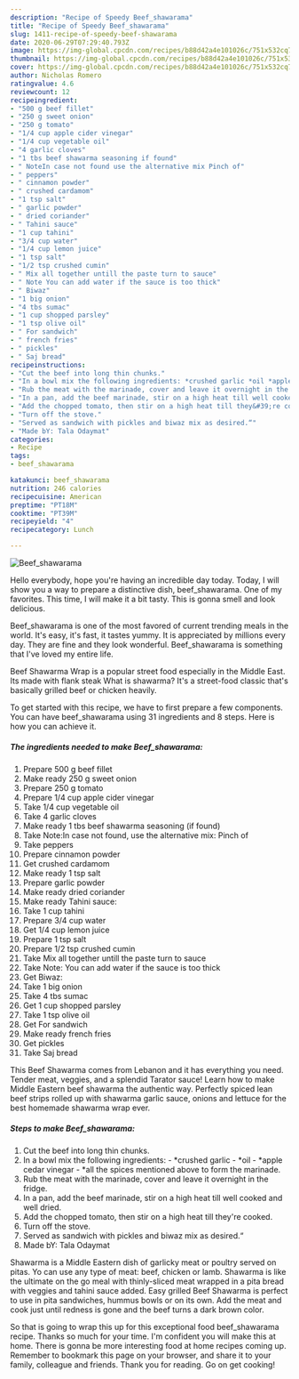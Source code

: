 ```yaml
---
description: "Recipe of Speedy Beef_shawarama"
title: "Recipe of Speedy Beef_shawarama"
slug: 1411-recipe-of-speedy-beef-shawarama
date: 2020-06-29T07:29:40.793Z
image: https://img-global.cpcdn.com/recipes/b88d42a4e101026c/751x532cq70/beef_shawarama-recipe-main-photo.jpg
thumbnail: https://img-global.cpcdn.com/recipes/b88d42a4e101026c/751x532cq70/beef_shawarama-recipe-main-photo.jpg
cover: https://img-global.cpcdn.com/recipes/b88d42a4e101026c/751x532cq70/beef_shawarama-recipe-main-photo.jpg
author: Nicholas Romero
ratingvalue: 4.6
reviewcount: 12
recipeingredient:
- "500 g beef fillet"
- "250 g sweet onion"
- "250 g tomato"
- "1/4 cup apple cider vinegar"
- "1/4 cup vegetable oil"
- "4 garlic cloves"
- "1 tbs beef shawarma seasoning if found"
- " NoteIn case not found use the alternative mix Pinch of"
- " peppers"
- " cinnamon powder"
- " crushed cardamom"
- "1 tsp salt"
- " garlic powder"
- " dried coriander"
- " Tahini sauce"
- "1 cup tahini"
- "3/4 cup water"
- "1/4 cup lemon juice"
- "1 tsp salt"
- "1/2 tsp crushed cumin"
- " Mix all together untill the paste turn to sauce"
- " Note You can add water if the sauce is too thick"
- " Biwaz"
- "1 big onion"
- "4 tbs sumac"
- "1 cup shopped parsley"
- "1 tsp olive oil"
- " For sandwich"
- " french fries"
- " pickles"
- " Saj bread"
recipeinstructions:
- "Cut the beef into long thin chunks."
- "In a bowl mix the following ingredients: *crushed garlic *oil *apple cedar vinegar *all the spices mentioned above to form the marinade."
- "Rub the meat with the marinade, cover and leave it overnight in the fridge."
- "In a pan, add the beef marinade, stir on a high heat till well cooked and well dried."
- "Add the chopped tomato, then stir on a high heat till they&#39;re cooked."
- "Turn off the stove."
- "Served as sandwich with pickles and biwaz mix as desired.“"
- "Made bY: Tala Odaymat"
categories:
- Recipe
tags:
- beef_shawarama

katakunci: beef_shawarama 
nutrition: 246 calories
recipecuisine: American
preptime: "PT18M"
cooktime: "PT39M"
recipeyield: "4"
recipecategory: Lunch

---
```



![Beef_shawarama](https://img-global.cpcdn.com/recipes/b88d42a4e101026c/751x532cq70/beef_shawarama-recipe-main-photo.jpg)

Hello everybody, hope you're having an incredible day today. Today, I will show you a way to prepare a distinctive dish, beef_shawarama. One of my favorites. This time, I will make it a bit tasty. This is gonna smell and look delicious.

Beef_shawarama is one of the most favored of current trending meals in the world. It's easy, it's fast, it tastes yummy. It is appreciated by millions every day. They are fine and they look wonderful. Beef_shawarama is something that I've loved my entire life.

Beef Shawarma Wrap is a popular street food especially in the Middle East. Its made with flank steak What is shawarma? It&#39;s a street-food classic that&#39;s basically grilled beef or chicken heavily.


To get started with this recipe, we have to first prepare a few components. You can have beef_shawarama using 31 ingredients and 8 steps. Here is how you can achieve it.

<!--inarticleads1-->

##### The ingredients needed to make Beef_shawarama:

1. Prepare 500 g beef fillet
1. Make ready 250 g sweet onion
1. Prepare 250 g tomato
1. Prepare 1/4 cup apple cider vinegar
1. Take 1/4 cup vegetable oil
1. Take 4 garlic cloves
1. Make ready 1 tbs beef shawarma seasoning (if found)
1. Take  Note:In case not found, use the alternative mix: Pinch of
1. Take  peppers
1. Prepare  cinnamon powder
1. Get  crushed cardamom
1. Make ready 1 tsp salt
1. Prepare  garlic powder
1. Make ready  dried coriander
1. Make ready  Tahini sauce:
1. Take 1 cup tahini
1. Prepare 3/4 cup water
1. Get 1/4 cup lemon juice
1. Prepare 1 tsp salt
1. Prepare 1/2 tsp crushed cumin
1. Take  Mix all together untill the paste turn to sauce
1. Take  Note: You can add water if the sauce is too thick
1. Get  Biwaz:
1. Take 1 big onion
1. Take 4 tbs sumac
1. Get 1 cup shopped parsley
1. Take 1 tsp olive oil
1. Get  For sandwich
1. Make ready  french fries
1. Get  pickles
1. Take  Saj bread


This Beef Shawarma comes from Lebanon and it has everything you need. Tender meat, veggies, and a splendid Tarator sauce! Learn how to make Middle Eastern beef shawarma the authentic way. Perfectly spiced lean beef strips rolled up with shawarma garlic sauce, onions and lettuce for the best homemade shawarma wrap ever. 

<!--inarticleads2-->

##### Steps to make Beef_shawarama:

1. Cut the beef into long thin chunks.
1. In a bowl mix the following ingredients: - *crushed garlic - *oil - *apple cedar vinegar - *all the spices mentioned above to form the marinade.
1. Rub the meat with the marinade, cover and leave it overnight in the fridge.
1. In a pan, add the beef marinade, stir on a high heat till well cooked and well dried.
1. Add the chopped tomato, then stir on a high heat till they&#39;re cooked.
1. Turn off the stove.
1. Served as sandwich with pickles and biwaz mix as desired.“
1. Made bY: Tala Odaymat


Shawarma is a Middle Eastern dish of garlicky meat or poultry served on pitas. Yo can use any type of meat: beef, chicken or lamb. Shawarma is like the ultimate on the go meal with thinly-sliced meat wrapped in a pita bread with veggies and tahini sauce added. Easy grilled Beef Shawarma is perfect to use in pita sandwiches, hummus bowls or on its own. Add the meat and cook just until redness is gone and the beef turns a dark brown color. 

So that is going to wrap this up for this exceptional food beef_shawarama recipe. Thanks so much for your time. I'm confident you will make this at home. There is gonna be more interesting food at home recipes coming up. Remember to bookmark this page on your browser, and share it to your family, colleague and friends. Thank you for reading. Go on get cooking!
